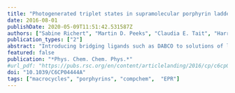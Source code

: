 ```yaml
---
title: "Photogenerated triplet states in supramolecular porphyrin ladder assemblies: an EPR study"
date: 2016-08-01
publishDate: 2020-05-09T11:51:42.531587Z
authors: ["Sabine Richert", "Martin D. Peeks", "Claudia E. Tait", "Harry L. Anderson", "Christiane R. Timmel"]
publication_types: ["2"]
abstract: "Introducing bridging ligands such as DABCO to solutions of linear zinc porphyrin oligomers has previously been shown to lead to the formation of ladder-type assemblies in which the single porphyrin units in each strand adopt a predominantly co-planar conformation. Here, we employ transient Electron Paramagnetic Resonance (EPR) to study photogenerated triplet states of these complexes in frozen solution with a particular focus on the extent of spin delocalisation. We make use of two different techniques: (i) the zero-field splitting parameters D and E are determined using transient continuous wave (cw) EPR spectroscopy and (ii) the hyperfine coupling constants, which directly reveal the extent of spin delocalisation, are quantified by orientation-selective proton Electron Nuclear DOuble Resonance (ENDOR) spectroscopy. It is found that ladder formation does not encourage triplet state delocalisation either across the bridging ligand DABCO or along the individual porphyrin strands despite their co-planar conformation, which was previously shown to allow increased electronic delocalisation."
featured: false
publication: "*Phys. Chem. Chem. Phys.*"
#url_pdf: "https://pubs.rsc.org/en/content/articlelanding/2016/cp/c6cp04444a"
doi: "10.1039/C6CP04444A"
tags: ["macrocycles", "porphyrins", "compchem",  "EPR"]
---
```


